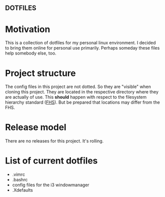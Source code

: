 ## DOTFILES

# Motivation
This is a collection of dotfiles for my personal linux environment. I decided
to bring them online for personal use primarily. Perhaps someday these files
help somebody else, too.

# Project structure
The config files in this project are not dotted. So they are "visible" when
cloning this project. They are located in the respective directory where they
are actually of use. This **should** happen with respect to the filesystem
hierarchy standard ([FHS](https://en.wikipedia.org/wiki/Filesystem_Hierarchy_Standard)).
But be prepared that locations may differ from the FHS.

# Release model
There are no releases for this project. It's rolling.

# List of current dotfiles
- .vimrc
- .bashrc
- config files for the i3 windowmanager
- .Xdefaults

